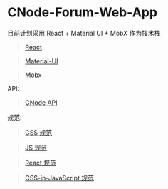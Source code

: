 # CNode-Forum-Web-App
目前计划采用 React + Material UI + MobX 作为技术栈

> [React](https://facebook.github.io/react/)

> [Material-UI](https://facebook.github.io/react/)

> [Mobx](https://mobx.js.org/)

API:

> [CNode API](https://cnodejs.org/api)

规范: 
> [CSS 规范](https://cssguidelin.es/)

> [JS 规范](https://github.com/airbnb/javascript)

> [React 规范](https://github.com/airbnb/javascript/tree/master/react)

> [CSS-in-JavaScript 规范](https://github.com/airbnb/javascript/tree/master/css-in-javascript)
